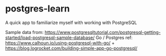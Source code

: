 # postgres-learn
A quick app to familiarize myself with working with PostgreSQL

Sample data from: https://www.postgresqltutorial.com/postgresql-getting-started/load-postgresql-sample-database/
Go / Postgres ref: https://www.calhoun.io/using-postgresql-with-go/ + https://blog.logrocket.com/building-simple-app-go-postgresql/
